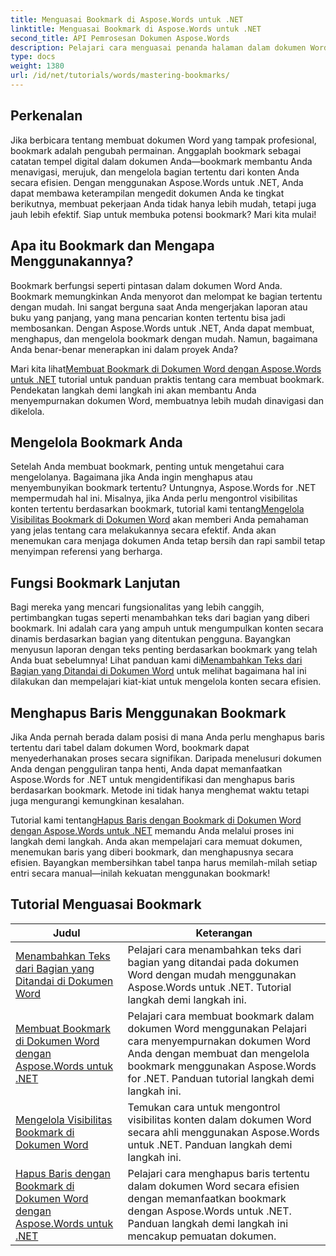 ```yaml
---
title: Menguasai Bookmark di Aspose.Words untuk .NET
linktitle: Menguasai Bookmark di Aspose.Words untuk .NET
second_title: API Pemrosesan Dokumen Aspose.Words
description: Pelajari cara menguasai penanda halaman dalam dokumen Word dengan Aspose.Words untuk .NET melalui tutorial terperinci. Tingkatkan keterampilan manajemen dokumen Anda.
type: docs
weight: 1380
url: /id/net/tutorials/words/mastering-bookmarks/
---
```

## Perkenalan

Jika berbicara tentang membuat dokumen Word yang tampak profesional, bookmark adalah pengubah permainan. Anggaplah bookmark sebagai catatan tempel digital dalam dokumen Anda—bookmark membantu Anda menavigasi, merujuk, dan mengelola bagian tertentu dari konten Anda secara efisien. Dengan menggunakan Aspose.Words untuk .NET, Anda dapat membawa keterampilan mengedit dokumen Anda ke tingkat berikutnya, membuat pekerjaan Anda tidak hanya lebih mudah, tetapi juga jauh lebih efektif. Siap untuk membuka potensi bookmark? Mari kita mulai!

## Apa itu Bookmark dan Mengapa Menggunakannya?

Bookmark berfungsi seperti pintasan dalam dokumen Word Anda. Bookmark memungkinkan Anda menyorot dan melompat ke bagian tertentu dengan mudah. Ini sangat berguna saat Anda mengerjakan laporan atau buku yang panjang, yang mana pencarian konten tertentu bisa jadi membosankan. Dengan Aspose.Words untuk .NET, Anda dapat membuat, menghapus, dan mengelola bookmark dengan mudah. Namun, bagaimana Anda benar-benar menerapkan ini dalam proyek Anda?

 Mari kita lihat[Membuat Bookmark di Dokumen Word dengan Aspose.Words untuk .NET](./create-bookmark-in-word-document/) tutorial untuk panduan praktis tentang cara membuat bookmark. Pendekatan langkah demi langkah ini akan membantu Anda menyempurnakan dokumen Word, membuatnya lebih mudah dinavigasi dan dikelola.

## Mengelola Bookmark Anda

 Setelah Anda membuat bookmark, penting untuk mengetahui cara mengelolanya. Bagaimana jika Anda ingin menghapus atau menyembunyikan bookmark tertentu? Untungnya, Aspose.Words for .NET mempermudah hal ini. Misalnya, jika Anda perlu mengontrol visibilitas konten tertentu berdasarkan bookmark, tutorial kami tentang[Mengelola Visibilitas Bookmark di Dokumen Word](./manage-bookmark-visibility-word-document/) akan memberi Anda pemahaman yang jelas tentang cara melakukannya secara efektif. Anda akan menemukan cara menjaga dokumen Anda tetap bersih dan rapi sambil tetap menyimpan referensi yang berharga.

## Fungsi Bookmark Lanjutan

 Bagi mereka yang mencari fungsionalitas yang lebih canggih, pertimbangkan tugas seperti menambahkan teks dari bagian yang diberi bookmark. Ini adalah cara yang ampuh untuk mengumpulkan konten secara dinamis berdasarkan bagian yang ditentukan pengguna. Bayangkan menyusun laporan dengan teks penting berdasarkan bookmark yang telah Anda buat sebelumnya! Lihat panduan kami di[Menambahkan Teks dari Bagian yang Ditandai di Dokumen Word](./append-text-from-bookmarked-sections/) untuk melihat bagaimana hal ini dilakukan dan mempelajari kiat-kiat untuk mengelola konten secara efisien.

## Menghapus Baris Menggunakan Bookmark

Jika Anda pernah berada dalam posisi di mana Anda perlu menghapus baris tertentu dari tabel dalam dokumen Word, bookmark dapat menyederhanakan proses secara signifikan. Daripada menelusuri dokumen Anda dengan pengguliran tanpa henti, Anda dapat memanfaatkan Aspose.Words for .NET untuk mengidentifikasi dan menghapus baris berdasarkan bookmark. Metode ini tidak hanya menghemat waktu tetapi juga mengurangi kemungkinan kesalahan. 

 Tutorial kami tentang[Hapus Baris dengan Bookmark di Dokumen Word dengan Aspose.Words untuk .NET](./delete-row-by-bookmark-word-documents/) memandu Anda melalui proses ini langkah demi langkah. Anda akan mempelajari cara memuat dokumen, menemukan baris yang diberi bookmark, dan menghapusnya secara efisien. Bayangkan membersihkan tabel tanpa harus memilah-milah setiap entri secara manual—inilah kekuatan menggunakan bookmark! 


 ## Tutorial Menguasai Bookmark
| Judul | Keterangan |
| --- | --- |
| [Menambahkan Teks dari Bagian yang Ditandai di Dokumen Word](./append-text-from-bookmarked-sections/) | Pelajari cara menambahkan teks dari bagian yang ditandai pada dokumen Word dengan mudah menggunakan Aspose.Words untuk .NET. Tutorial langkah demi langkah ini. |
| [Membuat Bookmark di Dokumen Word dengan Aspose.Words untuk .NET](./create-bookmark-in-word-document/) | Pelajari cara membuat bookmark dalam dokumen Word menggunakan Pelajari cara menyempurnakan dokumen Word Anda dengan membuat dan mengelola bookmark menggunakan Aspose.Words for .NET. Panduan tutorial langkah demi langkah ini. |
| [Mengelola Visibilitas Bookmark di Dokumen Word](./manage-bookmark-visibility-word-document/) | Temukan cara untuk mengontrol visibilitas konten dalam dokumen Word secara ahli menggunakan Aspose.Words untuk .NET. Panduan langkah demi langkah ini. |
| [Hapus Baris dengan Bookmark di Dokumen Word dengan Aspose.Words untuk .NET](./delete-row-by-bookmark-word-documents/) | Pelajari cara menghapus baris tertentu dalam dokumen Word secara efisien dengan memanfaatkan bookmark dengan Aspose.Words untuk .NET. Panduan langkah demi langkah ini mencakup pemuatan dokumen. |